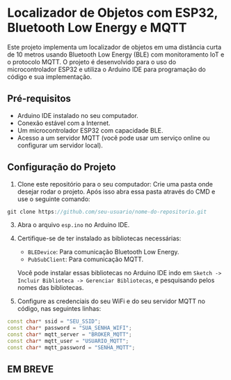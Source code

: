 # Localizador de Objetos com ESP32, Bluetooth Low Energy e MQTT

Este projeto implementa um localizador de objetos em uma distância curta de 10 metros usando Bluetooth Low Energy (BLE) com monitoramento IoT e o protocolo MQTT. O projeto é desenvolvido para o uso do microcontrolador ESP32 e utiliza o Arduino IDE para programação do código e sua implementação.

## Pré-requisitos

- Arduino IDE instalado no seu computador.
- Conexão estável com a Internet.
- Um microcontrolador ESP32 com capacidade BLE.
- Acesso a um servidor MQTT (você pode usar um serviço online ou configurar um servidor local).

## Configuração do Projeto

1. Clone este repositório para o seu computador:
Crie uma pasta onde desejar rodar o projeto. Após isso abra essa pasta através do CMD e use o seguinte comando:
```cpp
git clone https://github.com/seu-usuario/nome-do-repositorio.git
```

3. Abra o arquivo `esp.ino` no Arduino IDE.

4. Certifique-se de ter instalado as bibliotecas necessárias:
   - `BLEDevice`: Para comunicação Bluetooth Low Energy.
   - `PubSubClient`: Para comunicação MQTT.

   Você pode instalar essas bibliotecas no Arduino IDE indo em `Sketch -> Incluir Biblioteca -> Gerenciar Bibliotecas`, e pesquisando pelos nomes das bibliotecas.

5. Configure as credenciais do seu WiFi e do seu servidor MQTT no código, nas seguintes linhas:

```cpp
const char* ssid = "SEU_SSID";
const char* password = "SUA_SENHA_WIFI";
const char* mqtt_server = "BROKER_MQTT";
const char* mqtt_user = "USUARIO_MQTT";
const char* mqtt_password = "SENHA_MQTT";
``` 

## EM BREVE
